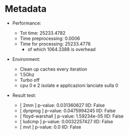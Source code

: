 # Metadata

- Performance:

    - Tot time: 25233.4782
    - Time preprocessing: 0.0006
    - Time for processing: 25233.4776
        - of which 1064.3388 is overhead

- Environment:

    - Clean up caches every iteration
    - 1.5Ghz
    - Turbo off
    - cpu 0 e 2 isolate e applicazioni lanciate sulla 0

- Result test:

    - [ 2mm ] p-value: 0.031360627 IID: False
    - [ dynprog ] p-value: 0.0475994245 IID: False
    - [ floyd-warshall ] p-value: 1.59234e-05 IID: False
    - [ ludcmp ] p-value: 0.0032257427 IID: False
    - [ mvt ] p-value: 0.0 IID: False

